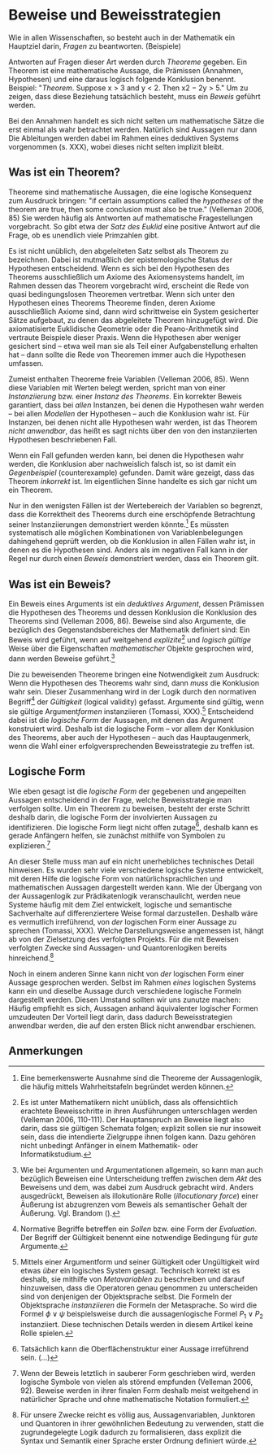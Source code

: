 # Beweise und Beweisstrategien
Wie in allen Wissenschaften, so besteht auch in der Mathematik ein Hauptziel darin, *Fragen* zu beantworten.
(Beispiele)

Antworten auf Fragen dieser Art werden durch *Theoreme* gegeben.
Ein Theorem ist eine mathematische Aussage, die Prämissen (Annahmen, Hypothesen) und eine daraus logisch folgende Konklusion benennt. Beispiel: "*Theorem*. Suppose x > 3 and y < 2. Then x2 − 2y > 5."
Um zu zeigen, dass diese Beziehung tatsächlich besteht, muss ein *Beweis* geführt werden.

Bei den Annahmen handelt es sich nicht selten um mathematische Sätze die erst einmal als wahr betrachtet werden.
Natürlich sind Aussagen nur dann
Die Ableitungen werden dabei im Rahmen eines deduktiven Systems vorgenommen (s. XXX), wobei dieses nicht selten implizit bleibt.

## Was ist ein Theorem?
Theoreme sind mathematische Aussagen, die eine logische Konsequenz zum Ausdruck bringen: "if certain assumptions called the *hypotheses* of the theorem are true, then some conclusion must also be true." (Velleman 2006, 85)
Sie werden häufig als Antworten auf mathematische Fragestellungen vorgebracht.
So gibt etwa der *Satz des Euklid* eine positive Antwort auf die Frage, ob es unendlich viele Primzahlen gibt.

Es ist nicht unüblich, den abgeleiteten Satz selbst als Theorem zu bezeichnen.
Dabei ist mutmaßlich der epistemologische Status der Hypothesen entscheidend.
Wenn es sich bei den Hypothesen des Theorems ausschließlich um Axiome des Axiomensystems handelt, im Rahmen dessen das Theorem vorgebracht wird, erscheint die Rede von quasi bedingungslosen Theoremen vertretbar.
Wenn sich unter den Hypothesen eines Theorems Theoreme finden, deren Axiome ausschließlich Axiome sind, dann wird schrittweise ein System gesicherter Sätze aufgebaut, zu denen das abgeleitete Theorem hinzugefügt wird.
Die axiomatisierte Euklidische Geometrie oder die Peano-Arithmetik sind vertraute Beispiele dieser Praxis.
Wenn die Hypothesen aber weniger gesichert sind – etwa weil man sie als Teil einer Aufgabenstellung erhalten hat – dann sollte die Rede von Theoremen immer auch die Hypothesen umfassen.

Zumeist enthalten Theoreme freie Variablen (Velleman 2006, 85).
Wenn diese Variablen mit Werten belegt werden, spricht man von einer *Instanziierung* bzw. einer *Instanz des Theorems*.
Ein korrekter Beweis garantiert, dass bei *allen* Instanzen, bei denen die Hypothesen wahr werden – bei allen *Modellen* der Hypothesen – auch die Konklusion wahr ist.
Für Instanzen, bei denen nicht alle Hypothesen wahr werden, ist das Theorem *nicht anwendbar*, das heißt es sagt nichts über den von den instanziierten Hypothesen beschriebenen Fall.

Wenn ein Fall gefunden werden kann, bei denen die Hypothesen wahr werden, die Konklusion aber nachweislich falsch ist, so ist damit ein *Gegenbeispiel* (counterexample) gefunden.
Damit wäre gezeigt, dass das Theorem *inkorrekt* ist.
Im eigentlichen Sinne handelte es sich gar nicht um ein Theorem.

Nur in den wenigsten Fällen ist der Wertebereich der Variablen so begrenzt, dass die Korrektheit des Theorems durch eine erschöpfende Betrachtung seiner Instanziierungen demonstriert werden könnte.[^1]
Es müssten systematisch alle möglichen Kombinationen von Variablenbelegungen dahingehend geprüft werden, ob die Konklusion in allen Fällen wahr ist, in denen es die Hypothesen sind.
Anders als im negativen Fall kann in der Regel nur durch einen *Beweis* demonstriert werden, dass ein Theorem gilt.

## Was ist ein Beweis?
Ein Beweis eines Arguments ist ein *deduktives Argument*, dessen Prämissen die Hypothesen des Theorems und dessen Konklusion die Konklusion des Theorems sind (Velleman 2006, 86).
Beweise sind also Argumente, die bezüglich des Gegenstandsbereiches der Mathematik definiert sind:
Ein Beweis wird geführt, wenn auf weitgehend *explizite*[^3] und *logisch gültige* Weise über die Eigenschaften *mathematischer* Objekte gesprochen wird, dann werden Beweise geführt.[^2]

Die zu beweisenden Theoreme bringen eine Notwendigkeit zum Ausdruck: Wenn die Hypothesen des Theorems wahr sind, dann *muss* die Konklusion wahr sein.
Dieser Zusammenhang wird in der Logik durch den normativen Begriff[^4] der *Gültigkeit* (logical validity) gefasst. 
Argumente sind gültig, wenn sie gültige Argument*formen* instanziieren (Tomassi, XXX).[^5]
Entscheidend dabei ist die *logische Form* der Aussagen, mit denen das Argument konstruiert wird.
Deshalb ist die logische Form – vor allem der Konklusion des Theorems, aber auch der Hypothesen – auch das Hauptaugenmerk, wenn die Wahl einer erfolgversprechenden Beweisstrategie zu treffen ist.

## Logische Form
Wie eben gesagt ist die *logische Form* der gegebenen und angepeilten Aussagen entscheidend in der Frage, welche Beweisstrategie man verfolgen sollte.
Um ein Theorem zu beweisen, besteht der erste Schritt deshalb darin, die logische Form der involvierten Aussagen zu identifizieren.
Die logische Form liegt nicht offen zutage[^6], deshalb kann es gerade Anfängern helfen, sie zunächst mithilfe von Symbolen zu explizieren.[^7]

An dieser Stelle muss man auf ein nicht unerhebliches technisches Detail hinweisen.
Es wurden sehr viele verschiedene logische Systeme entwickelt, mit deren Hilfe die logische Form von natürlichsprachlichen und mathematischen Aussagen dargestellt werden kann.
Wie der Übergang von der Aussagenlogik zur Prädikatenlogik veranschaulicht, werden neue Systeme häufig mit dem Ziel entwickelt, logische und semantische Sachverhalte auf differenziertere Weise formal darzustellen.
Deshalb wäre es vermutlich irreführend, von *der* logischen Form einer Aussage zu sprechen (Tomassi, XXX).
Welche Darstellungsweise angemessen ist, hängt ab von der Zielsetzung des verfolgten Projekts.
Für die mit Beweisen verfolgten Zwecke sind Aussagen- und Quantorenlogiken bereits hinreichend.[^8]

Noch in einem anderen Sinne kann nicht von *der* logischen Form einer Aussage gesprochen werden.
Selbst im Rahmen *eines* logischen Systems kann ein und dieselbe Aussage durch verschiedene logische Formeln dargestellt werden.
Diesen Umstand sollten wir uns zunutze machen: Häufig empfiehlt es sich, Aussagen anhand äquivalenter logischer Formen umzudeuten
Der Vorteil liegt darin, dass dadurch Beweisstrategien anwendbar werden, die auf den ersten Blick nicht anwendbar erschienen.

## Anmerkungen
[^1]: Eine bemerkenswerte Ausnahme sind die Theoreme der Aussagenlogik, die häufig mittels Wahrheitstafeln begründet werden können.
[^2]: Wie bei Argumenten und Argumentationen allgemein, so kann man auch bezüglich Beweisen eine Unterscheidung treffen zwischen dem *Akt* des Beweisens und dem, was dabei zum Ausdruck gebracht wird. Anders ausgedrückt, Beweisen als illokutionäre Rolle (*illocutionary force*) einer Äußerung ist abzugrenzen vom Beweis als semantischer Gehalt der Äußerung. Vgl. Brandom ().
[^3]: Es ist unter Mathematikern nicht unüblich, dass als offensichtlich erachtete Beweisschritte in ihren Ausführungen unterschlagen werden (Velleman 2006, 110-111). Der Hauptanspruch an Beweise liegt also darin, dass sie gültigen Schemata folgen; explizit sollen sie nur insoweit sein, dass die intendierte Zielgruppe ihnen folgen kann. Dazu gehören nicht unbedingt Anfänger in einem Mathematik- oder Informatikstudium.
[^4]: Normative Begriffe betreffen ein *Sollen* bzw. eine Form der *Evaluation*. Der Begriff der Gültigkeit benennt eine notwendige Bedingung für *gute* Argumente.
[^5]: Mittels einer Argumentform und seiner Gültigkeit oder Ungültigkeit wird etwas *über* ein logisches System gesagt. Technisch korrekt ist es deshalb, sie mithilfe von *Metavariablen* zu beschreiben und darauf hinzuweisen, dass die Operatoren genau genommen zu unterscheiden sind von denjenigen der Objektsprache selbst. Die Formeln der Objektsprache *instanziieren* die Formeln der Metasprache. So wird die Formel $\phi \lor \psi$ beispielsweise durch die aussagenlogische Formel $P_1 \lor P_2$ instanziiert. Diese technischen Details werden in diesem Artikel keine Rolle spielen.
[^6]: Tatsächlich kann die Oberflächenstruktur einer Aussage irreführend sein. (...)
[^7]: Wenn der Beweis letztlich in sauberer Form geschrieben wird, werden logische Symbole von vielen als störend empfunden (Velleman 2006, 92). Beweise werden in ihrer finalen Form deshalb meist weitgehend in natürlicher Sprache und ohne mathematische Notation formuliert.
[^8]: Für unsere Zwecke reicht es völlig aus, Aussagenvariablen, Junktoren und Quantoren in ihrer gewöhnlichen Bedeutung zu verwenden, statt die zugrundegelegte Logik dadurch zu formalisieren, dass explizit die Syntax und Semantik einer Sprache erster Ordnung definiert würde.
